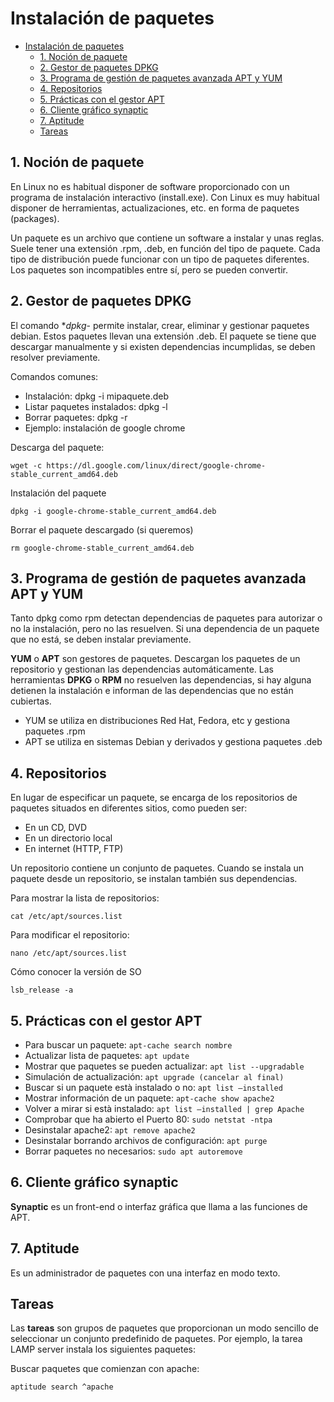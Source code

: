 
# Instalación de paquetes

- [Instalación de paquetes](#instalaci%C3%B3n-de-paquetes)
  - [1. Noción de paquete](#1-noci%C3%B3n-de-paquete)
  - [2. Gestor de paquetes DPKG](#2-gestor-de-paquetes-dpkg)
  - [3. Programa de gestión de paquetes avanzada APT y YUM](#3-programa-de-gesti%C3%B3n-de-paquetes-avanzada-apt-y-yum)
  - [4. Repositorios](#4-repositorios)
  - [5. Prácticas con el gestor APT](#5-pr%C3%A1cticas-con-el-gestor-apt)
  - [6. Cliente gráfico synaptic](#6-cliente-gr%C3%A1fico-synaptic)
  - [7. Aptitude](#7-aptitude)
  - [Tareas](#tareas)

## 1. Noción de paquete

En Linux no es habitual disponer de software proporcionado con un programa de instalación interactivo (install.exe). Con Linux es muy habitual disponer de herramientas, actualizaciones, etc. en forma de paquetes (packages).

Un paquete es un archivo que contiene un software a instalar y unas reglas. Suele tener una extensión .rpm, .deb, en función del tipo de paquete. Cada tipo de distribución puede funcionar con un tipo de paquetes diferentes. Los paquetes son incompatibles entre sí, pero se pueden convertir.

## 2. Gestor de paquetes DPKG

El comando **dpkg*- permite instalar, crear, eliminar y gestionar paquetes debian. Estos paquetes llevan una extensión .deb. El paquete se tiene que descargar manualmente y si existen dependencias incumplidas, se deben resolver previamente.

Comandos comunes:

- Instalación: dpkg -i mipaquete.deb
- Listar paquetes instalados: dpkg -l
- Borrar paquetes: dpkg -r
- Ejemplo: instalación de google chrome

Descarga del paquete:

    wget -c https://dl.google.com/linux/direct/google-chrome-stable_current_amd64.deb

Instalación del paquete

    dpkg -i google-chrome-stable_current_amd64.deb

Borrar el paquete descargado (si queremos)

    rm google-chrome-stable_current_amd64.deb

## 3. Programa de gestión de paquetes avanzada APT y YUM

Tanto dpkg como rpm detectan dependencias de paquetes para autorizar o no la instalación, pero no las resuelven. Si una dependencia de un paquete que no está, se deben instalar previamente.

**YUM** o **APT** son gestores de paquetes. Descargan los paquetes de un repositorio y gestionan las dependencias automáticamente. Las herramientas **DPKG** o **RPM** no resuelven las dependencias, si hay alguna detienen la instalación e informan de las dependencias que no están cubiertas.

- YUM se utiliza en distribuciones Red Hat, Fedora, etc y gestiona paquetes .rpm
- APT se utiliza en sistemas Debian y derivados y gestiona paquetes .deb

## 4. Repositorios

En lugar de especificar un paquete, se encarga de los repositorios de paquetes situados en diferentes sitios, como pueden ser:

- En un CD, DVD
- En un directorio local
- En internet (HTTP, FTP)

Un repositorio contiene un conjunto de paquetes. Cuando se instala un paquete desde un repositorio, se instalan también sus dependencias.

Para mostrar la lista de repositorios:

    cat /etc/apt/sources.list

Para modificar el repositorio:

    nano /etc/apt/sources.list

Cómo conocer la versión de SO

    lsb_release -a

## 5. Prácticas con el gestor APT

- Para buscar un paquete: `apt-cache search nombre`
- Actualizar lista de paquetes: `apt update`
- Mostrar que paquetes se pueden actualizar: `apt list --upgradable`
- Simulación de actualización: `apt upgrade (cancelar al final)`
- Buscar si un paquete està instalado o no: `apt list –installed`
- Mostrar información de un paquete: `apt-cache show apache2`
- Volver a mirar si està instalado: `apt list –installed | grep Apache`
- Comprobar que ha abierto el Puerto 80: `sudo netstat -ntpa`
- Desinstalar apache2: `apt remove apache2`
- Desinstalar borrando archivos de configuración: `apt purge`
- Borrar paquetes no necesarios: `sudo apt autoremove`
  
## 6. Cliente gráfico synaptic

**Synaptic** es un front-end o interfaz gráfica que llama a las funciones de APT.

## 7. Aptitude

Es un administrador de paquetes con una interfaz en modo texto.

## Tareas

Las **tareas** son grupos de paquetes que proporcionan un modo sencillo de seleccionar un conjunto predefinido de paquetes.
Por ejemplo, la tarea LAMP server instala los siguientes paquetes:

Buscar paquetes que comienzan con apache:

```bash
aptitude search ^apache
```